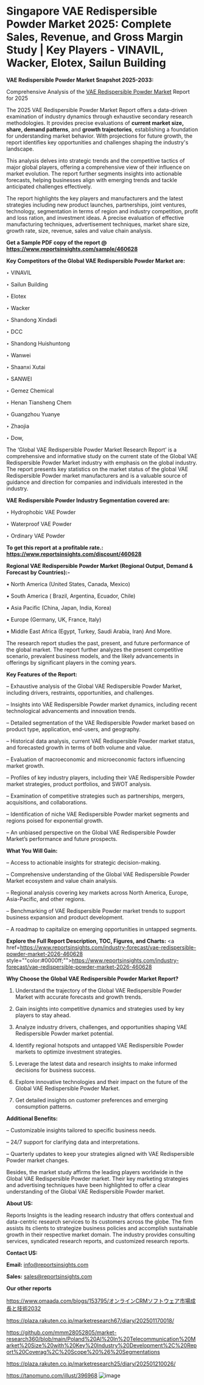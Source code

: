 # Singapore VAE Redispersible Powder Market 2025: Complete Sales, Revenue, and Gross Margin Study | Key Players - VINAVIL, Wacker, Elotex, Sailun Building

<strong>VAE Redispersible Powder Market Snapshot 2025-2033:</strong>

Comprehensive Analysis of the <a href=https://www.reportsinsights.com/sample/460628>VAE Redispersible Powder Market</a> Report for 2025

The 2025 VAE Redispersible Powder Market Report offers a data-driven examination of industry dynamics through exhaustive secondary research methodologies. It provides precise evaluations of <strong>current market size, share, demand patterns</strong>, and <strong>growth trajectories</strong>, establishing a foundation for understanding market behavior. With projections for future growth, the report identifies key opportunities and challenges shaping the industry's landscape.

This analysis delves into strategic trends and the competitive tactics of major global players, offering a comprehensive view of their influence on market evolution. The report further segments insights into actionable forecasts, helping businesses align with emerging trends and tackle anticipated challenges effectively.

The report highlights the key players and manufacturers and the latest strategies including new product launches, partnerships, joint ventures, technology, segmentation in terms of region and industry competition, profit and loss ration, and investment ideas. A precise evaluation of effective manufacturing techniques, advertisement techniques, market share size, growth rate, size, revenue, sales and value chain analysis.

<strong>Get a Sample PDF copy of the report @ <a href=https://www.reportsinsights.com/sample/460628 style=color:#0000ff;>https://www.reportsinsights.com/sample/460628</a></strong>

<strong>Key Competitors of the Global VAE Redispersible Powder Market are:</strong>

‣ VINAVIL

‣ Sailun Building

‣ Elotex

‣ Wacker

‣ Shandong Xindadi 

‣ DCC

‣ Shandong Huishuntong

‣ Wanwei

‣ Shaanxi Xutai 

‣ SANWEI

‣ Gemez Chemical

‣ Henan Tiansheng Chem

‣ Guangzhou Yuanye

‣ Zhaojia

‣ Dow,

The ‘Global VAE Redispersible Powder Market Research Report’ is a comprehensive and informative study on the current state of the Global VAE Redispersible Powder Market industry with emphasis on the global industry. The report presents key statistics on the market status of the global VAE Redispersible Powder market manufacturers and is a valuable source of guidance and direction for companies and individuals interested in the industry.

<strong>VAE Redispersible Powder Industry Segmentation covered are:</strong>

‣ Hydrophobic VAE Powder

‣ Waterproof VAE Powder

‣ Ordinary VAE Powder

<strong>To get this report at a profitable rate.: <a href=https://www.reportsinsights.com/discount/460628 style=color:#0000ff;>https://www.reportsinsights.com/discount/460628</a></strong>

<strong>Regional VAE Redispersible Powder Market (Regional Output, Demand &amp; Forecast by Countries):-</strong>

• North America (United States, Canada, Mexico)

• South America ( Brazil, Argentina, Ecuador, Chile)

• Asia Pacific (China, Japan, India, Korea)

• Europe (Germany, UK, France, Italy)

• Middle East Africa (Egypt, Turkey, Saudi Arabia, Iran) And More.

The research report studies the past, present, and future performance of the global market. The report further analyzes the present competitive scenario, prevalent business models, and the likely advancements in offerings by significant players in the coming years.

<strong>Key Features of the Report:</strong>

– Exhaustive analysis of the Global VAE Redispersible Powder Market, including drivers, restraints, opportunities, and challenges.

– Insights into VAE Redispersible Powder market dynamics, including recent technological advancements and innovation trends.

– Detailed segmentation of the VAE Redispersible Powder market based on product type, application, end-users, and geography.

– Historical data analysis, current VAE Redispersible Powder market status, and forecasted growth in terms of both volume and value.

– Evaluation of macroeconomic and microeconomic factors influencing market growth.

– Profiles of key industry players, including their VAE Redispersible Powder market strategies, product portfolios, and SWOT analysis.

– Examination of competitive strategies such as partnerships, mergers, acquisitions, and collaborations.

– Identification of niche VAE Redispersible Powder market segments and regions poised for exponential growth.

– An unbiased perspective on the Global VAE Redispersible Powder Market’s performance and future prospects.

<strong>What You Will Gain:</strong>

– Access to actionable insights for strategic decision-making.

– Comprehensive understanding of the Global VAE Redispersible Powder Market ecosystem and value chain analysis.

– Regional analysis covering key markets across North America, Europe, Asia-Pacific, and other regions.

– Benchmarking of VAE Redispersible Powder market trends to support business expansion and product development.

– A roadmap to capitalize on emerging opportunities in untapped segments.

<strong>Explore the Full Report Description, TOC, Figures, and Charts:</strong>
<a href=https://www.reportsinsights.com/industry-forecast/vae-redispersible-powder-market-2026-460628 style=""color:#0000ff;"">https://www.reportsinsights.com/industry-forecast/vae-redispersible-powder-market-2026-460628</a>

<strong>Why Choose the Global VAE Redispersible Powder Market Report?</strong>

1. Understand the trajectory of the Global VAE Redispersible Powder Market with accurate forecasts and growth trends.

2. Gain insights into competitive dynamics and strategies used by key players to stay ahead.

3. Analyze industry drivers, challenges, and opportunities shaping VAE Redispersible Powder market potential.

4. Identify regional hotspots and untapped VAE Redispersible Powder markets to optimize investment strategies.

5. Leverage the latest data and research insights to make informed decisions for business success.

6. Explore innovative technologies and their impact on the future of the Global VAE Redispersible Powder Market.

7. Get detailed insights on customer preferences and emerging consumption patterns.

<strong>Additional Benefits:</strong>

– Customizable insights tailored to specific business needs.

– 24/7 support for clarifying data and interpretations.

– Quarterly updates to keep your strategies aligned with VAE Redispersible Powder market changes.

Besides, the market study affirms the leading players worldwide in the Global VAE Redispersible Powder market. Their key marketing strategies and advertising techniques have been highlighted to offer a clear understanding of the Global VAE Redispersible Powder market.

<strong><strong>About US</strong>:</strong>

Reports Insights is the leading research industry that offers contextual and data-centric research services to its customers across the globe. The firm assists its clients to strategize business policies and accomplish sustainable growth in their respective market domain. The industry provides consulting services, syndicated research reports, and customized research reports.

<strong>Contact US:</strong>

<p class=><b>Email:</b> <a href=mailto:info@reportsinsights.com>info@reportsinsights.com</a></p>
<p class=><b>Sales:</b> <a href=mailto:sales@reportsinsights.com>sales@reportsinsights.com</a></p>

<strong>Our other reports</strong>

<a href=https://www.omaada.com/blogs/153795/オンラインCRMソフトウェア市場成長と技術2032>https://www.omaada.com/blogs/153795/オンラインCRMソフトウェア市場成長と技術2032</a>

<a href=https://plaza.rakuten.co.jp/marketresearch67/diary/202501170018/>https://plaza.rakuten.co.jp/marketresearch67/diary/202501170018/</a>

<a href=https://github.com/mmm28052805/market-research360/blob/main/Poland%20AI%20In%20Telecommunication%20Market%20Size%20with%20Key%20Industry%20Development%2C%20Report%20Coverag%2C%20Scope%20%26%20Segmentations>https://github.com/mmm28052805/market-research360/blob/main/Poland%20AI%20In%20Telecommunication%20Market%20Size%20with%20Key%20Industry%20Development%2C%20Report%20Coverag%2C%20Scope%20%26%20Segmentations</a>

<a href=https://plaza.rakuten.co.jp/marketresearch25/diary/202501210026/>https://plaza.rakuten.co.jp/marketresearch25/diary/202501210026/</a>

<a href=https://tanomuno.com/illust/396968>https://tanomuno.com/illust/396968</a>
![image](https://github.com/user-attachments/assets/6c66859d-c594-49e3-893c-4169abe595ca)

